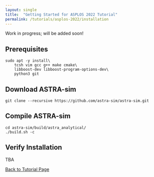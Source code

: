 ```yaml
---
layout: single
title:  "Getting Started for ASPLOS 2022 Tutorial"
permalink: /tutorials/asplos-2022/installation
---
```


Work in progress; will be added soon!

## Prerequisites
```
sudo apt -y install\
    tcsh vim gcc g++ make cmake\
    libboost-dev libboost-program-options-dev\
    python3 git
```

## Download ASTRA-sim
```
git clone --recursive https://github.com/astra-sim/astra-sim.git
```

## Compile ASTRA-sim
```
cd astra-sim/build/astra_analytical/
./build.sh -c
```

## Verify Installation
TBA

<nav class="pagination">
    <a href="/tutorials/asplos-2022" class="pagination--pager">Back to Tutorial Page</a>
</nav>
